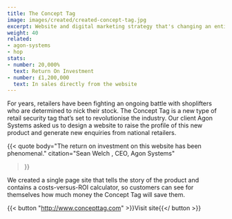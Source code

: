 ```yaml
---
title: The Concept Tag
image: images/created/created-concept-tag.jpg
excerpt: Website and digital marketing strategy that's changing an entire industry.
weight: 40
related:
- agon-systems
- hop
stats:
- number: 20,000%
  text: Return On Investment
- number: £1,200,000
  text: In sales directly from the website
---
```


For years, retailers have been fighting an ongoing battle with shoplifters who are determined to nick their stock. The Concept Tag is a new type of retail security tag that’s set to revolutionise the industry. Our client Agon Systems asked us to design a website to raise the profile of this new product and generate new enquiries from national retailers.

{{< quote
	body="The return on investment on this website has been phenomenal."
	citation="Sean Welch , CEO, Agon Systems"
>}}

We created a single page site that tells the story of the product and contains a costs-versus-ROI calculator, so customers can see for themselves how much money the Concept Tag will save them.

{{< button "http://www.concepttag.com" >}}Visit site{{</ button >}}
